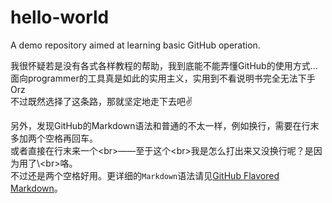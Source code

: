 # hello-world
A demo repository aimed at learning basic GitHub operation.

我很怀疑若是没有各式各样教程的帮助，我到底能不能弄懂GitHub的使用方式…  
面向programmer的工具真是如此的实用主义，实用到不看说明书完全无法下手Orz  
不过既然选择了这条路，那就坚定地走下去吧✌️

另外，发现GitHub的Markdown语法和普通的不太一样，例如换行，需要在行末多加两个空格再回车。<br>或者直接在行末来一个\<br>——至于这个\<br>我是怎么打出来又没换行呢？是因为用了\\\<br>咯。  
不过还是两个空格好用。更详细的`Markdown`语法请见[GitHub Flavored Markdown](https://help.github.com/articles/github-flavored-markdown/)。
